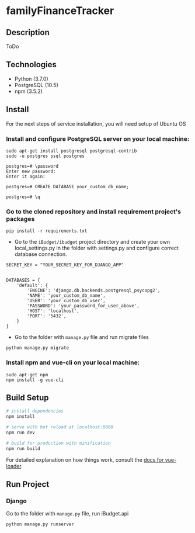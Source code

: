 # familyFinanceTracker


## Description
ToDo

## Technologies
* Python (3.7.0)
* PostgreSQL (10.5)
* npm (3.5.2)

## Install
For the next steps of service installation, you will need setup of Ubuntu OS


### Install and configure PostgreSQL server on your local machine:
```
sudo apt-get install postgresql postgresql-contrib
sudo -u postgres psql postgres

postgres=# \password
Enter new password:
Enter it again:

postgres=# CREATE DATABASE your_custom_db_name;

postgres=# \q
```


### Go to the cloned repository and install requirement project's packages
```
pip install -r requirements.txt
```

* Go to the `iBudget/ibudget` project directory and create your own local_settings.py in the folder with settings.py and configure correct database connection.
```
SECRET_KEY = "YOUR_SECRET_KEY_FOR_DJANGO_APP"


DATABASES = {
    'default': {
        'ENGINE': 'django.db.backends.postgresql_psycopg2',
        'NAME': 'your_custom_db_name',
        'USER': 'your_custom_db_user',
        'PASSWORD': 'your_password_for_user_above',
        'HOST': 'localhost',
        'PORT': '5432',
    }
}
```


* Go to the folder with `manage.py` file and run migrate files
```
python manage.py migrate
```

### Install npm and vue-cli on your local machine:
```
sudo apt-get npm
npm install -g vue-cli 
```

## Build Setup

``` bash
# install dependencies
npm install

# serve with hot reload at localhost:8080
npm run dev

# build for production with minification
npm run build
```

For detailed explanation on how things work, consult the [docs for vue-loader](http://vuejs.github.io/vue-loader).

## Run Project

### Django
Go to the folder with `manage.py` file, run iBudget.api 
```
python manage.py runserver
```

